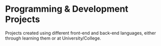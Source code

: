 # Programming & Development Projects
 Projects created using different front-end and back-end Ianguages, either through Iearning them or at University/CoIIege.
